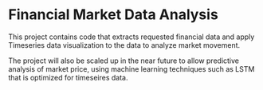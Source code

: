 # Financial Market Data Analysis
This project contains code that extracts requested financial data and apply Timeseries data visualization to the data to analyze market movement.  

The project will also be scaled up in the near future to allow predictive analysis of market price, using machine learning techniques such as LSTM that is optimized for timeseires data.
